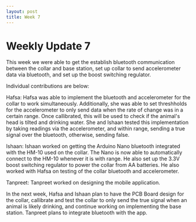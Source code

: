 ```yaml
---
layout: post
title: Week 7
---
```


# Weekly Update 7

This week we were able to get the establish bluetooth communication between the collar and base station, set up collar to send accelerometer data via bluetooth, and set up the boost switching regulator.

Individual contributions are below:

Hafsa: Hafsa was able to implement the bluetooth and accelerometer for the collar to work simultaneously. Additionally, she was able to set threshholds for the accelerometer to only send data when the rate of change was in a certain range. Once callibrated, this will be used to check if the animal's head is tilted and drinking water. She and Ishaan tested this implementation by taking readings via the accelerometer, and within range, sending a true signal over the bluetooth, otherwise, sending false. 

Ishaan: Ishaan worked on getting the Arduino Nano bluetooth integrated with the HM-10 used on the collar. The Nano is now able to automatically connect to the HM-10 whenever it is with range. He also set up the 3.3V boost switching regulator to power the collar from AA batteries. He also worked with Hafsa on testing of the collar bluetooth and accelerometer. 

Tanpreet: Tanpreet worked on designing the mobile application.

In the next week, Hafsa and Ishaan plan to have the PCB Board design for the collar, callibrate and test the collar to only send the true signal when an animal is likely drinking, and continue working on implementing the base station. Tanpreet plans to integrate bluetooth with the app. 
